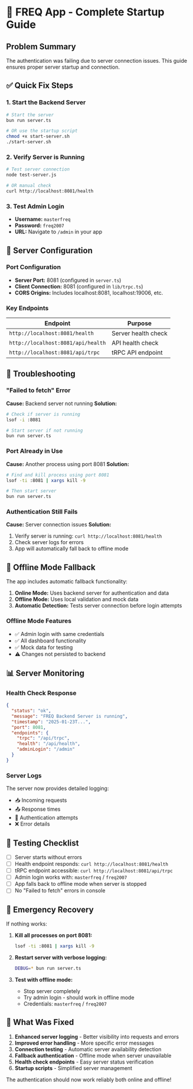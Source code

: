 # 🚀 FREQ App - Complete Startup Guide

## Problem Summary
The authentication was failing due to server connection issues. This guide ensures proper server startup and connection.

## ✅ Quick Fix Steps

### 1. Start the Backend Server
```bash
# Start the server
bun run server.ts

# OR use the startup script
chmod +x start-server.sh
./start-server.sh
```

### 2. Verify Server is Running
```bash
# Test server connection
node test-server.js

# OR manual check
curl http://localhost:8081/health
```

### 3. Test Admin Login
- **Username:** `masterfreq`
- **Password:** `freq2007`
- **URL:** Navigate to `/admin` in your app

## 🔧 Server Configuration

### Port Configuration
- **Server Port:** 8081 (configured in `server.ts`)
- **Client Connection:** 8081 (configured in `lib/trpc.ts`)
- **CORS Origins:** Includes localhost:8081, localhost:19006, etc.

### Key Endpoints
| Endpoint | Purpose |
|----------|---------|
| `http://localhost:8081/health` | Server health check |
| `http://localhost:8081/api/health` | API health check |
| `http://localhost:8081/api/trpc` | tRPC API endpoint |

## 🐛 Troubleshooting

### "Failed to fetch" Error
**Cause:** Backend server not running
**Solution:**
```bash
# Check if server is running
lsof -i :8081

# Start server if not running
bun run server.ts
```

### Port Already in Use
**Cause:** Another process using port 8081
**Solution:**
```bash
# Find and kill process using port 8081
lsof -ti :8081 | xargs kill -9

# Then start server
bun run server.ts
```

### Authentication Still Fails
**Cause:** Server connection issues
**Solution:**
1. Verify server is running: `curl http://localhost:8081/health`
2. Check server logs for errors
3. App will automatically fall back to offline mode

## 🔄 Offline Mode Fallback

The app includes automatic fallback functionality:

1. **Online Mode:** Uses backend server for authentication and data
2. **Offline Mode:** Uses local validation and mock data
3. **Automatic Detection:** Tests server connection before login attempts

### Offline Mode Features
- ✅ Admin login with same credentials
- ✅ All dashboard functionality
- ✅ Mock data for testing
- ⚠️ Changes not persisted to backend

## 📊 Server Monitoring

### Health Check Response
```json
{
  "status": "ok",
  "message": "FREQ Backend Server is running",
  "timestamp": "2025-01-23T...",
  "port": 8081,
  "endpoints": {
    "trpc": "/api/trpc",
    "health": "/api/health",
    "adminLogin": "/admin"
  }
}
```

### Server Logs
The server now provides detailed logging:
- 📥 Incoming requests
- 📤 Response times
- 🔐 Authentication attempts
- ❌ Error details

## 🎯 Testing Checklist

- [ ] Server starts without errors
- [ ] Health endpoint responds: `curl http://localhost:8081/health`
- [ ] tRPC endpoint accessible: `curl http://localhost:8081/api/trpc`
- [ ] Admin login works with: `masterfreq` / `freq2007`
- [ ] App falls back to offline mode when server is stopped
- [ ] No "Failed to fetch" errors in console

## 🚨 Emergency Recovery

If nothing works:

1. **Kill all processes on port 8081:**
   ```bash
   lsof -ti :8081 | xargs kill -9
   ```

2. **Restart server with verbose logging:**
   ```bash
   DEBUG=* bun run server.ts
   ```

3. **Test with offline mode:**
   - Stop server completely
   - Try admin login - should work in offline mode
   - Credentials: `masterfreq` / `freq2007`

## 📝 What Was Fixed

1. **Enhanced server logging** - Better visibility into requests and errors
2. **Improved error handling** - More specific error messages
3. **Connection testing** - Automatic server availability detection
4. **Fallback authentication** - Offline mode when server unavailable
5. **Health check endpoints** - Easy server status verification
6. **Startup scripts** - Simplified server management

The authentication should now work reliably both online and offline!